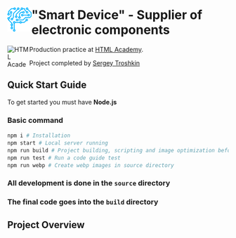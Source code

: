 # <img align="left" width="55" height="55" alt="Logo" src="./img/svg/logo-mobile.svg"> "Smart Device" - Supplier of electronic components

<img align="left" width="50" height="50" alt="HTML Academy" src="https://up.htmlacademy.ru/static/img/intensive/javascript/logo-for-github-2.png">

Production practice at [HTML Academy](https://htmlacademy.ru).

Project completed by [Sergey Troshkin](https://htmlacademy.ru/profile/therealdeveloper)

## Quick Start Guide

To get started you must have **Node.js**

### Basic command

```bash
npm i # Installation
npm start # Local server running
npm run build # Project building, scripting and image optimization before production deploying
npm run test # Run a code guide test
npm run webp # Create webp images in source directory
```

### All development is done in the `source` directory

### The final code goes into the `build` directory

## Project Overview

